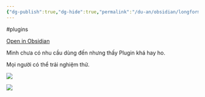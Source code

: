 ```yaml
---
{"dg-publish":true,"dg-hide":true,"permalink":"/du-an/obsidian/longform/","hide":true,"dgPassFrontmatter":true}
---
```


#plugins 

[Open in Obsidian](https://obsidian.md/plugins?id=longform)

Mình chưa có nhu cầu dùng đến nhưng thấy Plugin khá hay ho.

Mọi người có thể trải nghiệm thử.

![](https://i.imgur.com/r9vyXf0.png)

![](https://i.imgur.com/bUe3Nve.png)